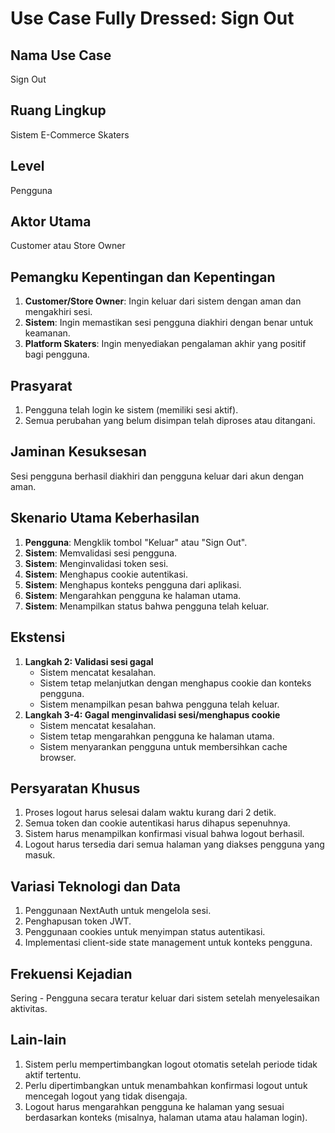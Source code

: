 # Use Case Fully Dressed: Sign Out

## Nama Use Case
Sign Out

## Ruang Lingkup
Sistem E-Commerce Skaters

## Level
Pengguna

## Aktor Utama
Customer atau Store Owner

## Pemangku Kepentingan dan Kepentingan
1. **Customer/Store Owner**: Ingin keluar dari sistem dengan aman dan mengakhiri sesi.
2. **Sistem**: Ingin memastikan sesi pengguna diakhiri dengan benar untuk keamanan.
3. **Platform Skaters**: Ingin menyediakan pengalaman akhir yang positif bagi pengguna.

## Prasyarat
1. Pengguna telah login ke sistem (memiliki sesi aktif).
2. Semua perubahan yang belum disimpan telah diproses atau ditangani.

## Jaminan Kesuksesan
Sesi pengguna berhasil diakhiri dan pengguna keluar dari akun dengan aman.

## Skenario Utama Keberhasilan
1. **Pengguna**: Mengklik tombol "Keluar" atau "Sign Out".
2. **Sistem**: Memvalidasi sesi pengguna.
3. **Sistem**: Menginvalidasi token sesi.
4. **Sistem**: Menghapus cookie autentikasi.
5. **Sistem**: Menghapus konteks pengguna dari aplikasi.
6. **Sistem**: Mengarahkan pengguna ke halaman utama.
7. **Sistem**: Menampilkan status bahwa pengguna telah keluar.

## Ekstensi
1. **Langkah 2: Validasi sesi gagal**
   * Sistem mencatat kesalahan.
   * Sistem tetap melanjutkan dengan menghapus cookie dan konteks pengguna.
   * Sistem menampilkan pesan bahwa pengguna telah keluar.
2. **Langkah 3-4: Gagal menginvalidasi sesi/menghapus cookie**
   * Sistem mencatat kesalahan.
   * Sistem tetap mengarahkan pengguna ke halaman utama.
   * Sistem menyarankan pengguna untuk membersihkan cache browser.

## Persyaratan Khusus
1. Proses logout harus selesai dalam waktu kurang dari 2 detik.
2. Semua token dan cookie autentikasi harus dihapus sepenuhnya.
3. Sistem harus menampilkan konfirmasi visual bahwa logout berhasil.
4. Logout harus tersedia dari semua halaman yang diakses pengguna yang masuk.

## Variasi Teknologi dan Data
1. Penggunaan NextAuth untuk mengelola sesi.
2. Penghapusan token JWT.
3. Penggunaan cookies untuk menyimpan status autentikasi.
4. Implementasi client-side state management untuk konteks pengguna.

## Frekuensi Kejadian
Sering - Pengguna secara teratur keluar dari sistem setelah menyelesaikan aktivitas.

## Lain-lain
1. Sistem perlu mempertimbangkan logout otomatis setelah periode tidak aktif tertentu.
2. Perlu dipertimbangkan untuk menambahkan konfirmasi logout untuk mencegah logout yang tidak disengaja.
3. Logout harus mengarahkan pengguna ke halaman yang sesuai berdasarkan konteks (misalnya, halaman utama atau halaman login).
